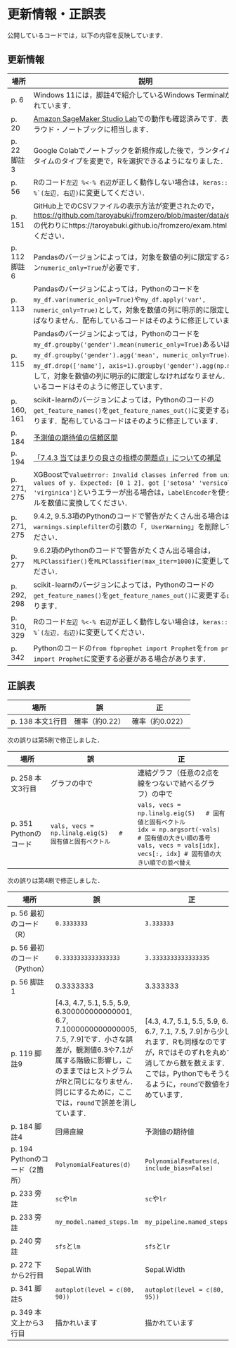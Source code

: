 # 更新情報・正誤表

公開しているコードでは，以下の内容を反映しています．

## 更新情報

場所|説明
--|--
p. 6|Windows 11には，脚註4で紹介しているWindows Terminalが搭載されています．
p. 20|[Amazon SageMaker Studio Lab](addendum/sagemaker)での動作も確認済みです．表2.1のクラウド・ノートブックに相当します．
p. 22 脚註3|Google Colabでノートブックを新規作成した後で，ランタイム→ランタイムのタイプを変更で，Rを選択できるようになりました．
p. 56|Rのコード`左辺 %<-% 右辺`が正しく動作しない場合は，``keras::`%<-%`(左辺, 右辺)``に変更してください．
p. 151|GitHub上でのCSVファイルの表示方法が変更されたので，https://github.com/taroyabuki/fromzero/blob/master/data/exam.csv の代わりにhttps://taroyabuki.github.io/fromzero/exam.html を使ってください．
p. 112 脚註6|Pandasのバージョンによっては，対象を数値の列に限定するオプション`numeric_only=True`が必要です．
p. 113|Pandasのバージョンによっては，Pythonのコードを`my_df.var(numeric_only=True)`や`my_df.apply('var', numeric_only=True)`として，対象を数値の列に明示的に限定しなければなりません．配布しているコードはそのように修正しています．
p. 115|Pandasのバージョンによっては，Pythonのコードを`my_df.groupby('gender').mean(numeric_only=True)`あるいは`my_df.groupby('gender').agg('mean', numeric_only=True)`あるいは`my_df.drop(['name'], axis=1).groupby('gender').agg(np.mean)`として，対象を数値の列に明示的に限定しなければなりません．配布しているコードはそのように修正しています．
p. 160, 161|scikit-learnのバージョンによっては，Pythonのコードの`get_feature_names()`を`get_feature_names_out()`に変更する必要があります．配布しているコードはそのように修正しています．
p. 184|[予測値の期待値の信頼区間](addendum/07.03.02/)
p. 194|[「7.4.3 当てはまりの良さの指標の問題点」についての補足](addendum/07.04.03.ipynb)
p. 271, 275|XGBoostで`ValueError: Invalid classes inferred from unique values of y. Expected: [0 1 2], got ['setosa' 'versicolor' 'virginica']`というエラーが出る場合は，`LabelEncoder`を使ってラベルを数値に変換してください．
p. 271, 275|9.4.2, 9.5.3項のPythonのコードで警告がたくさん出る場合は，`warnings.simplefilter`の引数の「`, UserWarning`」を削除してみてください．
p. 277|9.6.2項のPythonのコードで警告がたくさん出る場合は，`MLPClassifier()`を`MLPClassifier(max_iter=1000)`に変更してみてください．
p. 292, 298|scikit-learnのバージョンによっては，Pythonのコードの`get_feature_names()`を`get_feature_names_out()`に変更する必要があります．
p. 310, 329|Rのコード`左辺 %<-% 右辺`が正しく動作しない場合は，``keras::`%<-%`(左辺, 右辺)``に変更してください．
p. 342|Pythonのコードの`from fbprophet import Prophet`を`from prophet import Prophet`に変更する必要がある場合があります．

## 正誤表

場所|誤|正
--|--|--
p. 138 本文1行目|確率（約0.22）|確率（約0.022）

次の誤りは第5刷で修正しました．

場所|誤|正
--|--|--
p. 258 本文3行目|グラフの中で|連結グラフ（任意の2点を線をつないで結べるグラフ）の中で
p. 351 Pythonのコード|`vals, vecs = np.linalg.eig(S)   # 固有値と固有ベクトル`|`vals, vecs = np.linalg.eig(S)   # 固有値と固有ベクトル`<br>`idx = np.argsort(-vals)              # 固有値の大きい順の番号`<br>`vals, vecs = vals[idx], vecs[:, idx] # 固有値の大きい順での並べ替え`

次の誤りは第4刷で修正しました．

場所|誤|正
--|--|--
p. 56 最初のコード（R）|`0.3333333`|`3.333333`
p. 56 最初のコード（Python）|`0.3333333333333333`|`3.3333333333333335`
p. 56 脚註1|0.3333333|3.333333
p. 119 脚註9|[4.3, 4.7, 5.1, 5.5, 5.9, 6.300000000000001, 6.7, 7.1000000000000005, 7.5, 7.9]です．小さな誤差が，観測値6.3や7.1が属する階級に影響し，このままではヒストグラムがRと同じになりません．同じにするために，ここでは，`round`で誤差を消しています．|[4.3, 4.7, 5.1, 5.5, 5.9, 6.3, 6.7, 7.1, 7.5, 7.9]から少しずれます．Rも同様なのですが，Rではそのずれを丸めて消してから数を数えます．ここでは，Pythonでもそうなるように，`round`で数値を丸めています．
p. 184 脚註4|回帰直線|予測値の期待値
p. 194 Pythonのコード（2箇所）|`PolynomialFeatures(d)`|`PolynomialFeatures(d, include_bias=False)`
p. 233 旁註|`sc`や`lm`|`sc`や`lr`
p. 233 旁註|`my_model.named_steps.lm`|`my_pipeline.named_steps.lr`
p. 240 旁註|`sfs`と`lm`|`sfs`と`lr`
p. 272 下から2行目|Sepal.With|Sepal.Width
p. 341 脚註5|`autoplot(level = c(80, 90))`|`autoplot(level = c(80, 95))`
p. 349 本文上から3行目|描かれいます|描かれています
